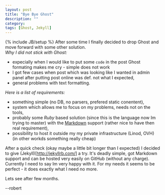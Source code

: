 ```yaml
---
layout: post
title: "Bye Bye Ghost"
description: ""
category: 
tags: [Ghost, Jekyll]
---
```

{% include JB/setup %}
After some time I finally decided to drop Ghost and move forward with some other solution.    
_Why I did not stick with Ghost:_

   -  expecially when I would like to put some `code` in the post Ghost formating makes me cry - simple does not work
   -  I got few cases when post which was looking like I wanted in admin panel after putting post online was def. not what I expected,
   -  general problems with text formatting.

_Here is a list of requirements:_

   -  something simple (no DB, no parsers, prefered static conentent),
   -  system which allows me to focus on my problems, needs not on the tools,
   -  probably some _Ruby_ based solution (since this is the language now Im trying to master) with the [Markdown](http://daringfireball.net/projects/markdown/) 
      support (rather nice to have then real requirement),
   -  possibility to host it outside my my private infrastructure (Linod, OVH) (in other workds something really cheap)

After a quick check (okay maybe a little bit longer than I expected) I decided to give (Jekyll)[http://jekyllrb.com/] a try.
It's deadly simple, got Markdown support and can be hosted very easily on GitHub (without any charge).
Currently I need to say Im very happy with it. For my needs it seems to be perfect - it does exactly what I need no more. 

Lets see after few months.

--robert
